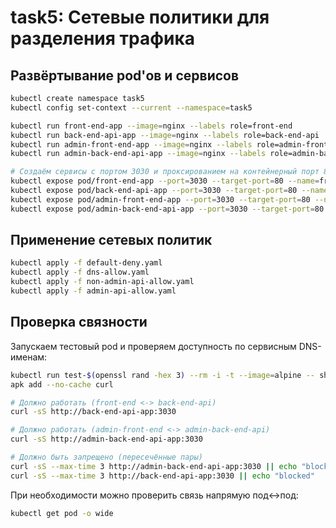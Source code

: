 # task5: Сетевые политики для разделения трафика

## Развёртывание pod'ов и сервисов

```bash
kubectl create namespace task5
kubectl config set-context --current --namespace=task5

kubectl run front-end-app --image=nginx --labels role=front-end
kubectl run back-end-api-app --image=nginx --labels role=back-end-api
kubectl run admin-front-end-app --image=nginx --labels role=admin-front-end
kubectl run admin-back-end-api-app --image=nginx --labels role=admin-back-end-api

# Создаём сервисы с портом 3030 и проксированием на контейнерный порт 80
kubectl expose pod/front-end-app --port=3030 --target-port=80 --name=front-end-app
kubectl expose pod/back-end-api-app --port=3030 --target-port=80 --name=back-end-api-app
kubectl expose pod/admin-front-end-app --port=3030 --target-port=80 --name=admin-front-end-app
kubectl expose pod/admin-back-end-api-app --port=3030 --target-port=80 --name=admin-back-end-api-app
```

## Применение сетевых политик

```bash
kubectl apply -f default-deny.yaml
kubectl apply -f dns-allow.yaml
kubectl apply -f non-admin-api-allow.yaml
kubectl apply -f admin-api-allow.yaml
```

## Проверка связности

Запускаем тестовый pod и проверяем доступность по сервисным DNS-именам:

```bash
kubectl run test-$(openssl rand -hex 3) --rm -i -t --image=alpine -- sh
apk add --no-cache curl

# Должно работать (front-end <-> back-end-api)
curl -sS http://back-end-api-app:3030

# Должно работать (admin-front-end <-> admin-back-end-api)
curl -sS http://admin-back-end-api-app:3030

# Должно быть запрещено (пересечённые пары)
curl -sS --max-time 3 http://admin-back-end-api-app:3030 || echo "blocked"
curl -sS --max-time 3 http://back-end-api-app:3030 || echo "blocked"
```

При необходимости можно проверить связь напрямую под↔под:

```bash
kubectl get pod -o wide
```
